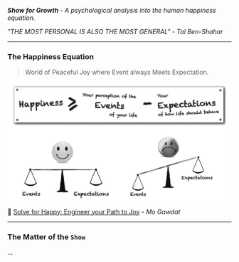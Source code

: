 _**Show for Growth** - A psychological analysis into the human happiness equation._

_"THE MOST PERSONAL IS ALSO THE MOST GENERAL" - Tal Ben-Shahar_

---
### The Happiness Equation

> World of Peaceful Joy where Event always Meets Expectation.

![the-happiness-equation](the-happiness-equation.png)

:eyes: [Solve for Happy: Engineer your Path to Joy](https://www.solveforhappy.com/) - _Mo Gawdat_

---
### The Matter of the `Show`

...
